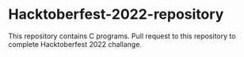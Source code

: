 # Hacktoberfest-2022-repository
This repository contains C programs. Pull request to this repository to complete Hacktoberfest 2022 challange.
